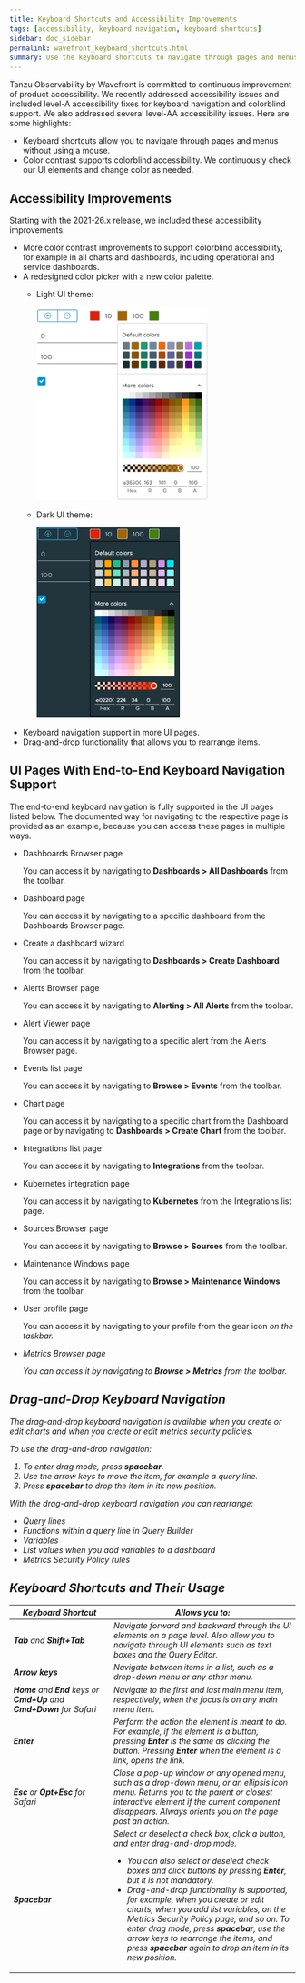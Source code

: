 ```yaml
---
title: Keyboard Shortcuts and Accessibility Improvements
tags: [accessibility, keyboard navigation, keyboard shortcuts]
sidebar: doc_sidebar
permalink: wavefront_keyboard_shortcuts.html
summary: Use the keyboard shortcuts to navigate through pages and menus.
---
```


Tanzu Observability by Wavefront is committed to continuous improvement of product accessibility. We recently addressed accessibility issues and included level-A accessibility fixes for keyboard navigation and colorblind support. We also addressed several level-AA accessibility issues. Here are some highlights:

* Keyboard shortcuts allow you to navigate through pages and menus without using a mouse.
* Color contrast supports colorblind accessibility. We continuously check our UI elements and change color as needed.

## Accessibility Improvements

Starting with the 2021-26.x release, we included these accessibility improvements:

* More color contrast improvements to support colorblind accessibility, for example in all charts and dashboards, including operational and service dashboards.
* A redesigned color picker with a new color palette.
  * Light UI theme:

    ![Color picker for light theme](images/color-picker.png)

  * Dark UI theme:

    ![Color picker for dark theme](images/color-picker-dark.png)
* Keyboard navigation support in more UI pages.
* Drag-and-drop functionality that allows you to rearrange items.


## UI Pages With End-to-End Keyboard Navigation Support

The end-to-end keyboard navigation is fully supported in the UI pages listed below. The documented way for navigating to the respective page is provided as an example, because you can access these pages in multiple ways.

* Dashboards Browser page

  You can access it by navigating to **Dashboards > All Dashboards** from the toolbar.

* Dashboard page

  You can access it by navigating to a specific dashboard from the Dashboards Browser page.

* Create a dashboard wizard

  You can access it by navigating to **Dashboards > Create Dashboard** from the toolbar.

* Alerts Browser page

  You can access it by navigating to **Alerting > All Alerts** from the toolbar.

* Alert Viewer page

  You can access it by navigating to a specific alert from the Alerts Browser page.

* Events list page

  You can access it by navigating to **Browse > Events** from the toolbar.

* Chart page

  You can access it by navigating to a specific chart from the Dashboard page or by navigating to **Dashboards > Create Chart** from the toolbar.

* Integrations list page

  You can access it by navigating to **Integrations** from the toolbar.

* Kubernetes integration page

  You can access it by navigating to **Kubernetes** from the Integrations list page.

* Sources Browser page

  You can access it by navigating to **Browse > Sources** from the toolbar.

* Maintenance Windows page

  You can access it by navigating to **Browse > Maintenance Windows** from the toolbar.

* User profile page

  You can access it by navigating to your profile from the gear icon <i class="fa fa-cog"/> on the taskbar.

* Metrics Browser page

  You can access it by navigating to **Browse > Metrics** from the toolbar.

## Drag-and-Drop Keyboard Navigation

The drag-and-drop keyboard navigation is available when you create or edit charts and when you create or edit metrics security policies.

To use the drag-and-drop navigation:

1. To enter drag mode, press **spacebar**.
2. Use the arrow keys to move the item, for example a query line.
3. Press **spacebar** to drop the item in its new position.

With the drag-and-drop keyboard navigation you can rearrange:

* Query lines
* Functions within a query line in Query Builder
* Variables
* List values when you add variables to a dashboard
* Metrics Security Policy rules

## Keyboard Shortcuts and Their Usage

<table>
<tbody>
<thead>
<tr><th width="35%">Keyboard Shortcut</th><th width="65%">Allows you to:</th></tr>
</thead>
<tr>
<td><strong>Tab</strong> and <strong>Shift+Tab</strong></td>
<td>Navigate forward and backward through the UI elements on a page level. Also allow you to navigate through UI elements such as text boxes and the Query Editor.</td>
</tr>
<tr>
<td><strong>Arrow keys</strong></td>
<td>Navigate between items in a list, such as a drop-down menu or any other menu.</td>
</tr>
<tr>
<td><strong>Home</strong> and <strong>End</strong> keys or <strong>Cmd+Up</strong> and <strong>Cmd+Down</strong> for Safari</td>
<td>Navigate to the first and last main menu item, respectively, when the focus is on any main menu item.</td>
</tr>
<tr>
<td><strong>Enter</strong></td>
<td>Perform the action the element is meant to do. For example, if the element is a button, pressing <strong>Enter</strong> is the same as clicking the button. Pressing <strong>Enter</strong> when the element is a link, opens the link. </td>
</tr>
<tr>
<td><strong>Esc</strong> or <strong>Opt+Esc</strong> for Safari</td>
<td>Close a pop-up window or any opened menu, such as a drop-down menu, or an ellipsis icon menu. Returns you to the parent or closest interactive element if the current component disappears. Always orients you on the page post an action.
</td>
</tr>
<tr>
<td><strong>Spacebar</strong></td>
<td>Select or deselect a check box, click a button, and enter drag-and-drop mode. <ul>
<li>You can also select or deselect check boxes and click buttons by pressing <strong>Enter</strong>, but it is not mandatory.</li>
<li>Drag-and-drop functionality is supported, for example, when you create or edit charts, when you add list variables, on the Metrics Security Policy page, and so on. To enter drag mode, press <strong>spacebar</strong>, use the arrow keys to rearrange the items, and press <strong>spacebar</strong> again to drop an item in its new position.</li></ul></td>
</tr>
</tbody>
</table>
